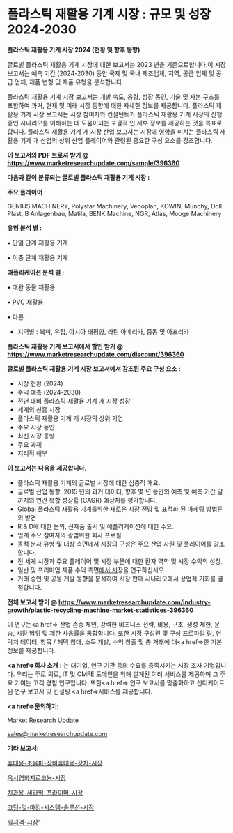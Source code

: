 # 플라스틱 재활용 기계 시장 : 규모 및 성장 2024-2030

<strong>플라스틱 재활용 기계 시장 2024 (현황 및 향후 동향)</strong>

글로벌 플라스틱 재활용 기계 시장에 대한 보고서는 2023 년을 기준으로합니다.이 시장 보고서는 예측 기간 (2024-2030) 동안 국제 및 국내 제조업체, 지역, 공급 업체 및 공급 업체, 제품 변형 및 제품 유형을 분석합니다.

플라스틱 재활용 기계 시장 보고서는 개발 속도, 용량, 성장 동인, 기술 및 자본 구조를 포함하여 과거, 현재 및 미래 시장 동향에 대한 자세한 정보를 제공합니다. 플라스틱 재활용 기계 시장 보고서는 시장 참여자와 컨설턴트가 플라스틱 재활용 기계 시장의 진행중인 시나리오를 이해하는 데 도움이되는 포괄적 인 세부 정보를 제공하는 것을 목표로합니다. 플라스틱 재활용 기계 개 시장 산업 보고서는 시장에 영향을 미치는 플라스틱 재활용 기계 개 산업의 상위 산업 플레이어와 관련된 중요한 구성 요소를 강조합니다.



<strong>이 보고서의 PDF 브로셔 받기 @ <a href=https://www.marketresearchupdate.com/sample/396360>https://www.marketresearchupdate.com/sample/396360</a></strong>



<strong>다음과 같이 분류되는 글로벌 플라스틱 재활용 기계 시장 :</strong>



<strong>주요 플레이어 :</strong>

GENIUS MACHINERY, Polystar Machinery, Vecoplan, KOWIN, Munchy, Doll Plast, B Anlagenbau, Matila, BENK Machine, NGR, Atlas, Mooge Machinery



<strong>유형 분석 별 :</strong>

• 단일 단계 재활용 기계

• 이중 단계 재활용 기계



<strong>애플리케이션 분석 별 :</strong>

• 애완 동물 재활용

• PVC 재활용

• 다른

<ul>
  <li>지역별 : 북미, 유럽, 아시아 태평양, 라틴 아메리카, 중동 및 아프리카</li>
</ul>


<strong>플라스틱 재활용 기계 보고서에서 할인 받기 @ <a href=https://www.marketresearchupdate.com/discount/396360>https://www.marketresearchupdate.com/discount/396360</a></strong>



<strong>글로벌 플라스틱 재활용 기계 시장 보고서에서 강조된 주요 구성 요소 :</strong>
<ul>
  <li>시장 현황 (2024)</li>
  <li>수익 예측 (2024-2030)</li>
  <li>전년 대비 플라스틱 재활용 기계 개 시장 성장</li>
  <li>세계의 신흥 시장</li>
  <li>플라스틱 재활용 기계 개 시장의 상위 기업</li>
  <li>주요 시장 동인</li>
  <li>최신 시장 동향</li>
  <li>주요 과제</li>
  <li>지리적 해부</li>
</ul>


<strong>이 보고서는 다음을 제공합니다.</strong>
<ul>
  <li>플라스틱 재활용 기계의 글로벌 시장에 대한 심층적 개요.</li>
  <li>글로벌 산업 동향, 2015 년의 과거 데이터, 향후 몇 년 동안의 예측 및 예측 기간 말까지의 연간 복합 성장률 (CAGR) 예상치를 평가합니다.</li>
  <li>Global 플라스틱 재활용 기계를위한 새로운 시장 전망 및 표적화 된 마케팅 방법론의 발견</li>
  <li>R &amp; D에 대한 논의, 신제품 출시 및 애플리케이션에 대한 수요.</li>
  <li>업계 주요 참여자의 광범위한 회사 프로필.</li>
  <li>동적 분자 유형 및 대상 측면에서 시장의 구성은<a href=> 주요 산</a>업 자원 및 플레이어를 강조합니다.</li>
  <li>전 세계 시장과 주요 플레이어 및 시장 부문에 대한 환자 역학 및 시장 수익의 성장.</li>
  <li>일반 및 프리미엄 제품 수익 측면<a href=>에서 시</a>장을 연구하십시오.</li>
  <li>거래 승인 및 공동 개발 동향을 분석하여 시장 판매 시나리오에서 상업적 기회를 결정합니다.</li>
</ul>



<strong>전체 보고서 받기 @ <a href=https://www.marketresearchupdate.com/industry-growth/plastic-recycling-machine-market-statistices-396360>https://www.marketresearchupdate.com/industry-growth/plastic-recycling-machine-market-statistices-396360</a></strong>

이 연구는<a href=> 산업 존중</a> 체인, 강력한 비즈니스 전략, 비용, 구조, 생성 제한, 운송, 시장 범위 및 제한 사용률을 통합합니다. 또한 시장 구성원 및 구성 프로파일 링, 연락처 데이터, 항목 / 혜택 침대, 소득 개발, 수익 창출 및 총 거래에 대<a href=>한 기본 </a>정보를 제공합니다.



<strong><a href=>회사 소</a>개 :</strong>
는 대기업, 연구 기관 등의 수요를 충족시키는 시장 조사 기업입니다. 우리는 주로 의료, IT 및 CMFE 도메인을 위해 설계된 여러 서비스를 제공하며 그 주요 기여는 고객 경험 연구입니다. 또한<a href=> 연구 보</a>고서를 맞춤화하고 신디케이트 된 연구 보고서 및 컨설팅 <a href=>서비스</a>를 제공합니다.



<strong><a href=>문의하기:</a></strong>

Market Research Update

sales@marketresearchupdate.com



<strong>기타 보고서:</strong>

<a href=https://www.linkedin.com/pulse/휴대용-초음파-장비휴대용-장치-시장-세분화-연구-및-목표-고객2029년/>휴대용-초음파-장비휴대용-장치-시장</a>

<a href=https://www.linkedin.com/pulse/옥시염화지르코늄-시장-현재-및-미래-성장-2029-isdailynews-qscuf/>옥시염화지르코늄-시장</a>

<a href=https://www.linkedin.com/pulse/치과용-세라믹-프라이머-시장-경쟁-분석-및-성장-잠재력-2029-smshf/>치과용-세라믹-프라이머-시장</a>

<a href=https://www.linkedin.com/pulse/코딩-및-마킹-시스템-솔루션-시장-현재-미래-성장-2030-consumer-connection-chronicles-24--qna3f/>코딩-및-마킹-시스템-솔루션-시장</a>

<a href=https://www.linkedin.com/pulse/워셔액-시장-경쟁-분석-및-성장-잠재력-2030-consumer-connection-chronicles-24--ehtlf/>워셔액-시장</a>"
